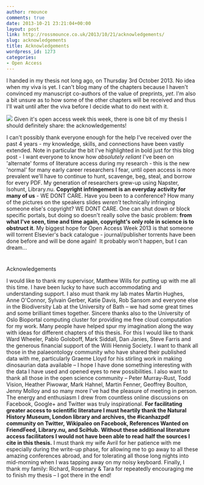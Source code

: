 ```yaml
---
author: rmounce
comments: true
date: 2013-10-21 23:21:04+00:00
layout: post
link: http://rossmounce.co.uk/2013/10/21/acknowledgements/
slug: acknowledgements
title: Acknowledgements
wordpress_id: 1273
categories:
- Open Access
---
```


I handed in my thesis not long ago, on Thursday 3rd October 2013. No idea when my viva is yet. I can't blog many of the chapters because I haven't convinced my manuscript co-authors of the value of preprints, _yet_. I'm also a bit unsure as to how some of the other chapters will be received and thus I'll wait until after the viva before I decide what to do next with it.

![](https://evbdn.eventbrite.com/s3-s3/eventlogos/2646043/oaweek.jpg)
Given it's open access week this week, there is one bit of my thesis I should definitely share: the acknowledgements!

I can't possibly thank everyone enough for the help I've received over the past 4 years - my knowledge, skills, and connections have been vastly extended. Note in particular the bit I've highlighted in bold just for this blog post - I want everyone to know how _absolutely reliant_ I've been on 'alternate' forms of literature access during my research - this is the new 'normal' for many early career researchers I fear, until open access is more prevalent we'll have to continue to hunt, scavenge, beg, steal, and borrow for every PDF. My generation of researchers grew-up using Napster, Isohunt, Library.nu. **Copyright infringement is an everyday activity for many of us** - WE DONT CARE. Have you been to a conference? How many of the pictures on the speakers slides _weren't_ technically infringing someone else's copyright? WE DONT CARE. One can shut down or block specific portals, but doing so doesn't really solve the basic problem: **from what I've seen, time and time again, copyright's only role in science is to obstruct it**. My biggest hope for Open Access Week 2013 is that someone will torrent Elsevier's back catalogue - journal/publisher torrents have been done before and will be done again!  It probably won't happen, but I can dream...


# 
Acknowledgements


I would like to thank my supervisor, Matthew Wills for putting up with me all this time. I
have been lucky to have such accommodating and understanding support. I also must
thank my lab mates Martin Hughes, Anne O'Connor, Sylvain Gerber, Katie Davis, Rob
Sansom and everyone else in the Biodiversity Lab at the University of Bath – we had some
great times and some brilliant times together. Sincere thanks also to the University of Oslo
Bioportal computing cluster for providing me free cloud computation for my work.
Many people have helped spur my imagination along the way with ideas for different
chapters of this thesis. For this I would like to thank Ward Wheeler, Pablo Goloboff, Mark
Siddall, Dan Janies, Steve Farris and the generous financial support of the Willi Hennig
Society. I want to thank all those in the palaeontology community who have shared their
published data with me, particularly Graeme Lloyd for his stirling work in making
dinosaurian data available – I hope I have done something interesting with the data I have
used and opened eyes to new possibilities. I also want to thank all those in the open
science community – Peter Murray-Rust, Todd Vision, Heather Piwowar, Mark Hahnel,
Martin Fenner, Geoffrey Boulton, Jenny Molloy and so many more I've had the pleasure of
meeting in person. The energy and enthusiasm I drew from countless online discussions
on Facebook, Google+ and Twitter was truly inspirational.
**For facilitating greater access to scientific literature I must heartily thank the Natural**
**History Museum, London library and archives, the #icanhazpdf community on Twitter,**
**Wikipaleo on Facebook, References Wanted on FriendFeed, Library.nu, and SciHub.**
**Without these additional literature access facilitators I would not have been able to read**
**half the sources I cite in this thesis.**
I must thank my wife Avril for her patience with me especially during the write-up phase,
for allowing me to go away to all these amazing conferences abroad, and for tolerating all
those long nights into mid-morning when I was tapping away on my noisy keyboard.
Finally, I thank my family: Richard, Rosemary & Tara for repeatedly encouraging me to
finish my thesis – I got there in the end!
